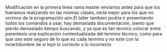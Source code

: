 Modificación en la primera linea rama master
enviarlos antes para que los fueramos realizando en las mismas clases, sería mejor para los que no vivimos de la programación aún.El taller tambien podría ir presentando todos los comandos a usar, hay demasiada documentación, siento que pierdo demasiado tiempo buscando, y ya que es tan tecnico colocar entre parentesis una explicación contextualizada del termino técnico, como para que uno este seguro de lo que es cada termino y no este con la incertidumbre de si leyó lo correcto o lo incorrecto